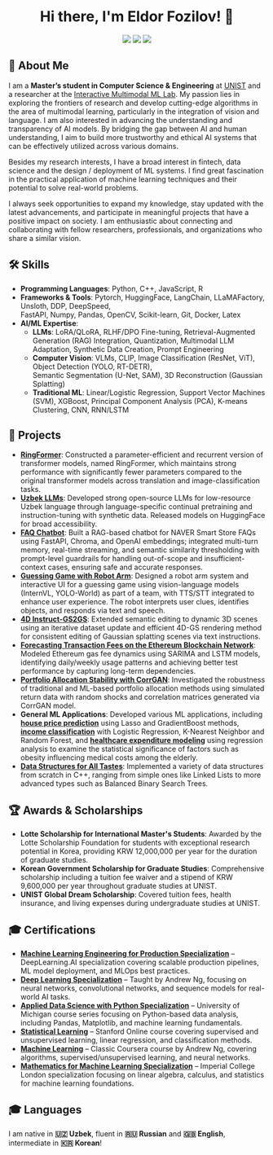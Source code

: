 <h1 align="center">Hi there, I'm Eldor Fozilov! 👋</h1>
<p align="center">
  <a href="https://github.com/eldor-fozilov"><img src="https://img.shields.io/github/followers/eldor-fozilov?label=Follow&style=social"></a>
  <a href="https://www.linkedin.com/in/eldor-fozilov"><img src="https://img.shields.io/badge/LinkedIn-Profile-blue?logo=linkedin"></a>
  <a href="mailto:eldorfozilov@gmail.com"><img src="https://img.shields.io/badge/Email-eldorfozilov%40gmail.com-red"></a>
</p>

## 🚀 About Me
I am a **Master’s student in Computer Science & Engineering** at [UNIST](https://www.unist.ac.kr/) and a researcher at the [Interactive Multimodal ML Lab](https://sites.google.com/view/mvllab). My passion lies in exploring the frontiers of research and develop cutting-edge algorithms in the area of multimodal learning, particularly in the integration of vision and language. I am also interested in advancing the understanding and transparency of AI models. By bridging the gap between AI and human understanding, I aim to build more trustworthy and ethical AI systems that can be effectively utilized across various domains.

Besides my research interests, I have a broad interest in fintech, data science and the design / deployment of ML systems. I find great fascination in the practical application of machine learning techniques and their potential to solve real-world problems.

I always seek opportunities to expand my knowledge, stay updated with the latest advancements, and participate in meaningful projects that have a positive impact on society. I am enthusiastic about connecting and collaborating with fellow researchers, professionals, and organizations who share a similar vision.

## 🛠 Skills
- **Programming Languages**: Python, C++, JavaScript, R
- **Frameworks & Tools**: Pytorch, HuggingFace, LangChain, LLaMAFactory, Unsloth, DDP, DeepSpeed,\
FastAPI, Numpy, Pandas, OpenCV, Scikit-learn, Git, Docker, Latex
- **AI/ML Expertise**:
  - **LLMs**: LoRA/QLoRA, RLHF/DPO Fine-tuning, Retrieval-Augmented Generation (RAG) Integration, Quantization, Multimodal LLM Adaptation, Synthetic Data Creation, Prompt Engineering
  - **Computer Vision**: VLMs, CLIP, Image Classification (ResNet, ViT), Object Detection (YOLO, RT-DETR), \
    Semantic Segmentation (U-Net, SAM), 3D Reconstruction (Gaussian Splatting)
  - **Traditional ML**: Linear/Logistic Regression, Support Vector Machines (SVM), XGBoost, Principal Component Analysis (PCA), K-means Clustering, CNN, RNN/LSTM

## 🔬 Projects
 - **[RingFormer](https://github.com/eldor-fozilov/ringformer)**: Constructed a parameter-efficient and recurrent version of transformer models, named RingFormer, which maintains strong performance with significantly fewer parameters compared to the original transformer models across translation and image-classification tasks. 
 - **[Uzbek LLMs](https://huggingface.co/behbudiy)**: Developed strong open-source LLMs for low-resource Uzbek language through language-specific continual pretraining and instruction-tuning with synthetic data. Released models on HuggingFace for broad accessibility.
 - **[FAQ Chatbot](https://github.com/eldor-fozilov/faq-chatbot)**: Built a RAG-based chatbot for NAVER Smart Store FAQs using FastAPI, Chroma, and OpenAI embeddings; integrated multi-turn memory, real-time streaming, and semantic similarity thresholding with prompt-level guardrails for handling out-of-scope and insufficient-context cases, ensuring safe and accurate responses.
 - **[Guessing Game with Robot Arm](https://github.com/eldor-fozilov/guessing-game-with-robot)**: Designed a robot arm system and interactive UI for a guessing game using vision-language models (InternVL, YOLO-World) as part of a team, with TTS/STT integrated to enhance user experience. The robot interprets user clues, identifies objects, and responds via text and speech.
 - **[4D Instruct-GS2GS](https://github.com/eldor-fozilov/4d-editing)**: Extended semantic editing to dynamic 3D scenes using an iterative dataset update and efficient 4D-GS rendering method for consistent editing of Gaussian splatting scenes via text instructions. 
 - **[Forecasting Transaction Fees on the Ethereum Blockchain Network](https://github.com/eldor-fozilov/ethereum-gas-price-prediction)**: Modeled Ethereum gas fee dynamics using SARIMA and LSTM models, identifying daily/weekly usage patterns and achieving better test performance by capturing long-term dependencies.
 - **[Portfolio Allocation Stability with CorrGAN](https://github.com/eldor-fozilov/corrGAN-for-testing-the-stability-of-portfolio-allocation-methods)**: Investigated the robustness of traditional and ML-based portfolio allocation methods using simulated return data with random shocks and correlation matrices generated via CorrGAN model.
 - **General ML Applications**: Developed various ML applications, including **[house price prediction](https://github.com/eldor-fozilov/house-price-prediction)** using Lasso and GradientBoost methods, **[income classification](https://github.com/eldor-fozilov/data-mining/tree/main/final%20project)** with Logistic Regression, K-Nearest Neighbor and Random Forest, and **[healthcare expenditure modeling](https://github.com/eldor-fozilov/projects-in-R/tree/main/final_project)** using regression analysis to examine the statistical significance of factors such as obesity influencing medical costs among the elderly.
 - **[Data Structures for All Tastes](https://github.com/eldor-fozilov/data-structures-for-all-tastes)**: Implemented a variety of data structures from scratch in C++, ranging from simple ones like Linked Lists to more advanced types such as Balanced Binary Search Trees.

## 🏆 Awards & Scholarships
- **Lotte Scholarship for International Master's Students**: Awarded by the Lotte Scholarship Foundation for students with exceptional research potential in Korea, providing KRW 12,000,000 per year for the duration of graduate studies.
- **Korean Government Scholarship for Graduate Studies**: Comprehensive scholarship including a tuition fee waiver and a stipend of KRW 9,600,000 per year throughout graduate studies at UNIST.
- **UNIST Global Dream Scholarship**: Covered tuition fees, health insurance, and living expenses during undergraduate studies at UNIST.

## 🎓 Certifications
- **[Machine Learning Engineering for Production Specialization](https://github.com/eldor-fozilov/first-dance-with-MLOps)** – DeepLearning.AI specialization covering scalable production pipelines, ML model deployment, and MLOps best practices.
- **[Deep Learning Specialization](https://github.com/eldor-fozilov/my-first-steps-into-deep-learning)** – Taught by Andrew Ng, focusing on neural networks, convolutional networks, and sequence models for real-world AI tasks.
- **[Applied Data Science with Python Specialization](https://github.com/eldor-fozilov/applied-data-science-with-python)** – University of Michigan course series focusing on Python-based data analysis, including Pandas, Matplotlib, and machine learning fundamentals.
- **[Statistical Learning](https://courses.edx.org/certificates/59f809113f1248c3a70a18f62dccc495)** – Stanford Online course covering supervised and unsupervised learning, linear regression, and classification methods.
- **[Machine Learning](https://github.com/eldor-fozilov/machine-learning-course-stanford)** – Classic Coursera course by Andrew Ng, covering algorithms, supervised/unsupervised learning, and neural networks.
- **[Mathematics for Machine Learning Specialization](https://www.coursera.org/account/accomplishments/specialization/certificate/R5GU7JE75P8V)** – Imperial College London specialization focusing on linear algebra, calculus, and statistics for machine learning foundations.

## 🎓 Languages
I am native in **🇺🇿 Uzbek**, fluent in **🇷🇺 Russian** and **🇬🇧 English**, intermediate in **🇰🇷 Korean**!
